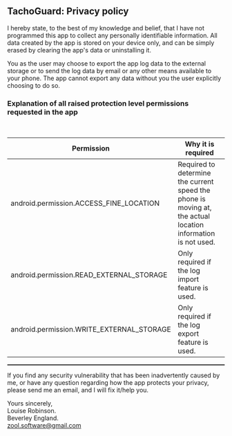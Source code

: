 ## TachoGuard: Privacy policy


I hereby state, to the best of my knowledge and belief, that I have not programmed this app to collect any personally identifiable information.
All data created by the app is stored on your device only, and can be simply erased by clearing the app's data or uninstalling it.

You as the user may choose to export the app log data to the external storage or to send the log data by email or any other means available to your phone.
The app cannot export any data without you the user explicitly choosing to do so.

### Explanation of all raised protection level permissions requested in the app

<br/>

| Permission | Why it is required |
| --- | --- |
| android.permission.ACCESS_FINE_LOCATION | Required to determine the current speed the phone is moving at, the actual location information is not used. |
| android.permission.READ_EXTERNAL_STORAGE | Only required if the log import feature is used. |
| android.permission.WRITE_EXTERNAL_STORAGE | Only required if the log export feature is used. |

 <hr style="border:1px solid gray">

If you find any security vulnerability that has been inadvertently caused by me, or have any question regarding how the app protects your privacy, please send me an email, and I will fix it/help you.

Yours sincerely,  
Louise Robinson.  
Beverley England.  
zool.software@gmail.com
